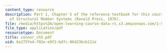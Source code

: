 ```yaml
---
content_type: resource
description: Part 1, Chapter 5 of the reference textbook for this course, Analysis
  of Structural Member Systems (Ronald Press, 1976).
file: /media/https%3A/open-learning-course-data-rc.s3.amazonaws.com/1-571-structural-analysis-and-control-spring-2004/6e175fe4792ee9f2bd7c06423bcb111e_connor_ch5.pdf
file_type: application/pdf
resourcetype: Document
title: connor_ch5.pdf
uid: 6e175fe4-792e-e9f2-bd7c-06423bcb111e
---
```

